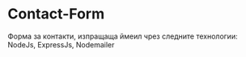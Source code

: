 # Contact-Form
Форма за контакти, изпращаща ймеил чрез следните технологии: NodeJs, ExpressJs, Nodemailer
